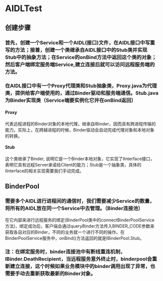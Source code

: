 # AIDLTest
## 创建步骤
### 首先，创建一个Service和一个AIDL(接口)文件，在AIDL接口中写重写的方法；接着，创建一个类继承自AIDL接口中的Stub类并实现Stub中的抽象方法；在Service的onBind方法中返回这个类的对象；然后客户端绑定服务端Service,建立连接后就可以访问远程服务端的方法。
### 在AIDL接口中有一个Proxy代理类和Stub抽象类，Proxy.java为代理类，提供给客户端使用的，通过Binder驱动和服务端通信。Stub.java为Binder实现类（Service端要实例化它并在onBind返回）
#### Proxy 
代表远程进程的Binder对象的本地代理，继承自IBinder，因而具有跨进程传输的能力。实际上，在跨越进程的时候，Binder驱动会自动完成代理对象和本地对象的转换。
#### Stub 
这个类继承了Binder, 说明它是一个Binder本地对象，它实现了IInterface接口，表明它具有远程Server承诺给Client的能力；Stub是一个抽象类，具体的IInterface的相关实现需要我们手动完成。

## BinderPool  
### 需要多个AIDL进行进程间的通信时，我们需要减少Service的数量，将所有的AIDL放在同一个Service中去管理。（Binder连接池）
在它内部来进行远程服务的绑定(BinderPool类中的connectBinderPoolService方法)，绑定成功后，客户端会通过queryBinder方法传入BINDER_CODE参数来获取各自对应的Binder，不同的业务就一个进行不同的操作。在BinderPoolService服务中，onBind()方法返回的就是IBinderPool.Stub。
### 注：在绑定服务时，binder连接池中有断线重连机制，IBinder.DeathRecipient，当远程服务意外终止时，binderpool会重新建立连接，这个时候如果业务模块中的binder调用出现了异常，也需要手动去重新获取最新的Binder对象。
